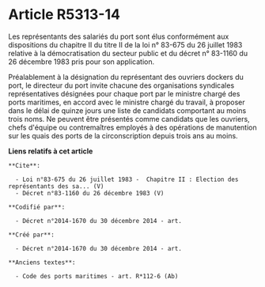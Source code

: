 # Article R5313-14

Les représentants des salariés du port sont élus conformément aux dispositions du chapitre II du titre II de la loi n° 83-675
du 26 juillet 1983 relative à la démocratisation du secteur public et du décret n° 83-1160 du 26 décembre 1983 pris pour son
application.

Préalablement à la désignation du représentant des ouvriers dockers du port, le directeur du port invite chacune des
organisations syndicales représentatives désignées pour chaque port par le ministre chargé des ports maritimes, en accord
avec le ministre chargé du travail, à proposer dans le délai de quinze jours une liste de candidats comportant au moins trois
noms. Ne peuvent être présentés comme candidats que les ouvriers, chefs d'équipe ou contremaîtres employés à des opérations
de manutention sur les quais des ports de la circonscription depuis trois ans au moins.

**Liens relatifs à cet article**

	**Cite**:

	  - Loi n°83-675 du 26 juillet 1983 -  Chapitre II : Election des représentants des sa... (V)
	  - Décret n°83-1160 du 26 décembre 1983 (V)

	**Codifié par**:

	  - Décret n°2014-1670 du 30 décembre 2014 - art.

	**Créé par**:

	  - Décret n°2014-1670 du 30 décembre 2014 - art.

	**Anciens textes**:

	  - Code des ports maritimes - art. R*112-6 (Ab)
